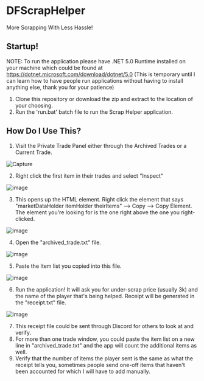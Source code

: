 # DFScrapHelper
More Scrapping With Less Hassle!

## Startup!
NOTE: To run the application please have .NET 5.0 Runtime installed on your machine which could be found at https://dotnet.microsoft.com/download/dotnet/5.0
(This is temporary until I can learn how to have people run applications without having to install anything else, thank you for your patience)
1. Clone this repository or download the zip and extract to the location of your choosing.
2. Run the 'run.bat' batch file to run the Scrap Helper application.

## How Do I Use This?
1. Visit the Private Trade Panel either through the Archived Trades or a Current Trade.

![Capture](https://user-images.githubusercontent.com/63990105/144073312-ccd50fd1-6e60-4b1f-94a6-ac6440c5a6d0.PNG)

2. Right click the first item in their trades and select "Inspect"

![image](https://user-images.githubusercontent.com/63990105/144073636-1ca66e6e-3c04-4f62-8af1-3950d1bc472b.png)

3. This opens up the HTML element. Right click the element that says "marketDataHolder itemHolder theirItems" --> Copy --> Copy Element. The element you're looking for is the one right above the one you right-clicked.

![image](https://user-images.githubusercontent.com/63990105/144074139-8ee29c5f-3975-45c1-b355-b3af604e5d59.png)

4. Open the "archived_trade.txt" file.

![image](https://user-images.githubusercontent.com/63990105/144074743-cc644e8f-3b5e-4eb0-97b3-f36f960b9c64.png)

5. Paste the Item list you copied into this file.

![image](https://user-images.githubusercontent.com/63990105/144075107-b862ba4f-9bdc-47b6-9f17-2cbd34b896bd.png)

6. Run the application! It will ask you for under-scrap price (usually 3k) and the name of the player that's being helped. Receipt will be generated in the "receipt.txt" file.

![image](https://user-images.githubusercontent.com/63990105/144075712-76a6d2d8-0981-491e-9347-f6beb96dc79c.png)

7. This receipt file could be sent through Discord for others to look at and verify. 
8. For more than one trade window, you could paste the item list on a new line in "archived_trade.txt" and the app will count the additional items as well.
9. Verify that the number of items the player sent is the same as what the receipt tells you, sometimes people send one-off items that haven't been accounted for which I will have to add manually.
